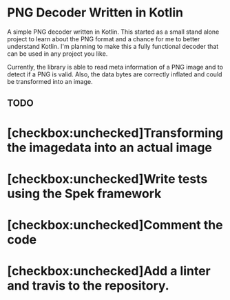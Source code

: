 # PNG Decoder Written in Kotlin
A simple PNG decoder written in Kotlin. This started as a small stand alone project to learn about the PNG format and a chance for me to better understand Kotlin. I'm planning to make this a fully functional decoder that can be used in any project you like.

Currently, the library is able to read meta information of a PNG image and to detect if a PNG is valid. Also, the data bytes are correctly inflated and could be transformed into an image. 

## TODO
 # [checkbox:unchecked]Transforming the imagedata into an actual image
 # [checkbox:unchecked]Write tests using the Spek framework
 # [checkbox:unchecked]Comment the code
 # [checkbox:unchecked]Add a linter and travis to the repository.

WARNING: THIS IS A WORK-IN-PROGRESS REPOSITORY

